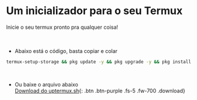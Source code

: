 # Um inicializador para o seu Termux
Inicie o seu termux pronto pra qualquer coisa!
<br><br><br>
- Abaixo está o código, basta copiar e colar
```bash
termux-setup-storage && pkg update -y && pkg upgrade -y && pkg install python3 wget git nano
```
<br>

- Ou baixe o arquivo abaixo<br>
[Download do uptermux.sh](files/uptermux.sh "Clique aqui para baixar o arquivo"){: .btn .btn-purple .fs-5 .fw-700 .download}
